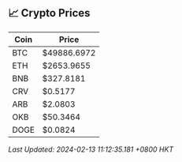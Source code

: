 ## 📈 Crypto Prices

| Coin | Price |
| ---- | ----- |
| BTC | $49886.6972 |
| ETH | $2653.9655 |
| BNB | $327.8181 |
| CRV | $0.5177 |
| ARB | $2.0803 |
| OKB | $50.3464 |
| DOGE | $0.0824 |

_Last Updated: 2024-02-13 11:12:35.181 +0800 HKT_